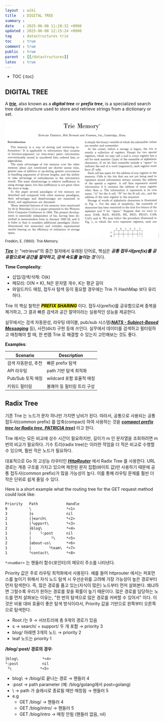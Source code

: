 ```yaml
---
layout  : wiki
title   : DIGITAL TREE
summary : 
date    : 2025-06-08 11:28:32 +0900
updated : 2025-06-08 12:15:24 +0900
tag     : datastructures trie
toc     : true
comment : true
public  : true
parent  : [[/datastructures]]
latex   : true
---
```

* TOC
{:toc}

## DIGITAL TREE

A ___[trie](https://en.wikipedia.org/wiki/Trie)___, also known as a ___digital tree___ or ___prefix tree___, is a specialized search tree data structure used to store and retrieve strings from a dictionary or set.

![](/resource/wiki/algorithm-trie/trie-page.png)
<small>Fredkin, E. (1960). Trie Memory.</small>

___[Tire](https://bioinformatics.cvr.ac.uk/trie-data-structure/)___ 는 "retrieval"의 중간 철자에서 유래된 단어로, 핵심은 ___공통 접두사(prefix)를 공유함으로써 공간을 절약하고, 검색 속도를 높이는 것___ 이다.

__Time Complexity__:
- 삽입/검색/삭제: O(k)
- 메모리: O(N × K), N은 문자열 개수, K는 평균 길이
- 와일드카드 매칭, 접두사 탐색 등이 필요할 경우에는 Trie 가 HashMap 보다 유리하다.

Trie 의 핵심 철학은 <mark><em><strong>PREFIX SHARING</strong></em></mark> 이다.
접두사(prefix)를 공유함으로써 중복을 제거하고, 그 결과 빠른 검색과 공간 절약이라는 실용적인 성능을 제공한다.

실무에서는 검색 자동완성, 라우팅 테이블, pub/sub 시스템(___[NATS - Subject-Based Messaging](https://docs.nats.io/nats-concepts/subjects)___ 등), 사전(dict) 구현 등에 쓰인다.
실무에서 데이터를 검색하고 필터링하고 매칭해야 할 때, 한 번쯤 Trie 로 해결할 수 있는지 고민해보는 것도 좋다.

__Examples__:

| Scenario | Description |
|----------|-------------|
|검색 자동완성, 추천|	빠른 prefix 탐색|
|API 라우팅|	path 기반 탐색 최적화|
|Pub/Sub 토픽 매칭|	wildcard 포함 효율적 매칭|
|키워드 필터링|	불쾌어 등 필터링 트리 구성|

## Radix Tree

기존 Trie 는 노드가 문자 하나만 가지면 낭비가 된다. 따라서, 공통으로 사용되는 공통 접두사(common prefix) 를 압축(compact) 하여 사용하는 것을 ___[compact prefix tree (or Radix tree, PATRICIA tree)](https://en.wikipedia.org/wiki/Radix_tree)___ 라고 한다.

Trie 에서는 모든 비교에 상수 시간이 필요하지만, 길이가 m 인 문자열을 조회하려면 m번의 비교가 필요하다. 기수 트리(radix tree)는 이러한 작업을 더 적은 비교로 수행할 수 있으며, 훨씬 적은 노드가 필요하다.

대표적으로 Go 의 고성능 라우터인 ___[HttpRouter](https://github.com/julienschmidt/httprouter)___ 에서 Radix Tree 를 사용한다.
URL 경로는 계층 구조를 가지고 있으며 제한된 문자 집합(바이트 값)만 사용하기 때문에 공통 접두사(common prefix)가 많을 가능성이 높다. 이를 통해 라우팅 문제를 훨씬 더 작은 단위로 쉽게 줄일 수 있다.

Here is a short example what the routing tree for the GET request method could look like:

```
Priority   Path             Handle
9          \                *<1>
3          ├s               nil
2          |├earch\         *<2>
1          |└upport\        *<3>
2          ├blog\           *<4>
1          |    └:post      nil
1          |         └\     *<5>
2          ├about-us\       *<6>
1          |        └team\  *<7>
1          └contact\        *<8>
```

`*<number>` 는 핸들러 함수(포인터)의 메모리 주소를 나타낸다.

Priority 값은 주로 라우팅 최적화에서 사용된다. 예를 들어 httprouter 에서는 퍼포먼스를 높이기 위해서 자식 노드 탐색 시 우선순위를 고려해 가장 가능성이 높은 경로부터 먼저 탐색한다.
즉, 많은 경로를 품고 있는(자식이 많은) 노드부터 먼저 살펴본다. 왜냐하면 그럴수록 우리가 원하는 경로를 찾을 확률이 높기 때문이다.
많은 경로를 담당하는 노드를 먼저 살펴보는 이유는, "한 번의 탐색으로 많은 경로를 커버할 수 있어서" 이다. 이것은 비용 대비 효율이 좋은 탐색 방식이라서, Priority 값을 기반으로 왼쪽부터 오른쪽으로 탐색한다.

- Root /는 9 → 서브트리에 총 9개의 경로가 있음
- s → search/ + support/ 두 개 포함 → priority 3
- blog/ 아래엔 3개의 노드 → priority 2
- leaf 노드는 priority 1

__/blog/:post/ 경로의 경우__:

```
├blog\           *<4>
└:post           nil
 └\             *<5>
```

- blog\ → /blog/로 끝나는 경로 → 핸들러 4
- :post → path parameter (예: /blog/golang에서 post=golang)
- \ → path 가 슬래시로 종료될 때만 매칭됨 → 핸들러 5
- e.g
  - GET /blog/ → 핸들러 4
  - GET /blog/intro/ → 핸들러 5
  - GET /blog/intro → 매칭 안됨 (핸들러 없음, nil)
